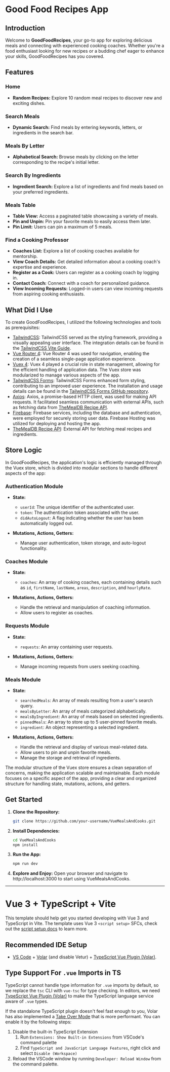 # Good Food Recipes App

## Introduction

Welcome to **GoodFoodRecipes**, your go-to app for exploring delicious meals and connecting with experienced cooking coaches. Whether you're a food enthusiast looking for new recipes or a budding chef eager to enhance your skills, GoodFoodRecipes has you covered.

## Features

### Home

- **Random Recipes:** Explore 10 random meal recipes to discover new and exciting dishes.

### Search Meals

- **Dynamic Search:** Find meals by entering keywords, letters, or ingredients in the search bar.

### Meals By Letter

- **Alphabetical Search:** Browse meals by clicking on the letter corresponding to the recipe's initial letter.

### Search By Ingredients

- **Ingredient Search:** Explore a list of ingredients and find meals based on your preferred ingredients.

### Meals Table

- **Table View:** Access a paginated table showcasing a variety of meals.
- **Pin and Unpin:** Pin your favorite meals to easily access them later.
- **Pin Limit:** Users can pin a maximum of 5 meals.

### Find a Cooking Professor

- **Coaches List:** Explore a list of cooking coaches available for mentorship.
- **View Coach Details:** Get detailed information about a cooking coach's expertise and experience.
- **Register as a Cook:** Users can register as a cooking coach by logging in.
- **Contact Coach:** Connect with a coach for personalized guidance.
- **View Incoming Requests:** Logged-in users can view incoming requests from aspiring cooking enthusiasts.

## What Did I Use

To create GoodFoodRecipes, I utilized the following technologies and tools as prerequisites:
- [TailwindCSS](https://tailwindcss.com/docs/guides/vite#vue): TailwindCSS served as the styling framework, providing a visually appealing user interface. The integration details can be found in the [TailwindCSS Vite Guide](https://tailwindcss.com/docs/guides/vite#vue).
- [Vue Router 4](https://router.vuejs.org/): Vue Router 4 was used for navigation, enabling the creation of a seamless single-page application experience. 
- [Vuex 4](https://vuex.vuejs.org/): Vuex 4 played a crucial role in state management, allowing for the efficient handling of application data. The Vuex store was modularized to manage various aspects of the app.
- [TailwindCSS Forms](https://github.com/tailwindlabs/tailwindcss-forms): TailwindCSS Forms enhanced form styling, contributing to an improved user experience. The installation and usage details can be found in the [TailwindCSS Forms GitHub repository](https://github.com/tailwindlabs/tailwindcss-forms).
- [Axios](https://www.npmjs.com/package/axios): Axios, a promise-based HTTP client, was used for making API requests. It facilitated seamless communication with external APIs, such as fetching data from [TheMealDB Recipe API](https://themealdb.com/api.php).
- [Firebase](https://firebase.google.com/): Firebase services, including the database and authentication, were employed for securely storing user data. Firebase Hosting was utilized for deploying and hosting the app.
- [TheMealDB Recipe API](https://themealdb.com/api.php): External API for fetching meal recipes and ingredients.

## Store Logic

In GoodFoodRecipes, the application's logic is efficiently managed through the Vuex store, which is divided into modular sections to handle different aspects of the app:

### Authentication Module

- **State:**
  - `userId`: The unique identifier of the authenticated user.
  - `token`: The authentication token associated with the user.
  - `didAutoLogout`: A flag indicating whether the user has been automatically logged out.

- **Mutations, Actions, Getters:**
  - Manage user authentication, token storage, and auto-logout functionality.

### Coaches Module

- **State:**
  - `coaches`: An array of cooking coaches, each containing details such as `id`, `firstName`, `lastName`, `areas`, `description`, and `hourlyRate`.

- **Mutations, Actions, Getters:**
  - Handle the retrieval and manipulation of coaching information.
  - Allow users to register as coaches.

### Requests Module

- **State:**
  - `requests`: An array containing user requests.

- **Mutations, Actions, Getters:**
  - Manage incoming requests from users seeking coaching.

### Meals Module

- **State:**
  - `searchedMeals`: An array of meals resulting from a user's search query.
  - `mealsByLetter`: An array of meals categorized alphabetically.
  - `mealsByIngredient`: An array of meals based on selected ingredients.
  - `pinnedMeals`: An array to store up to 5 user-pinned favorite meals.
  - `ingredient`: An object representing a selected ingredient.

- **Mutations, Actions, Getters:**
  - Handle the retrieval and display of various meal-related data.
  - Allow users to pin and unpin favorite meals.
  - Manage the storage and retrieval of ingredients.

The modular structure of the Vuex store ensures a clean separation of concerns, making the application scalable and maintainable. Each module focuses on a specific aspect of the app, providing a clear and organized structure for handling state, mutations, actions, and getters.


## Get Started

1. **Clone the Repository:**
   ```bash
   git clone https://github.com/your-username/VueMealsAndCooks.git
   ```

2. **Install Dependencies:**
   ```bash
   cd VueMealsAndCooks
   npm install
   ```
   
3. **Run the App:**
   ```bash
   npm run dev
   ```
   
4. **Explore and Enjoy:**
   Open your browser and navigate to http://localhost:3000 to start using VueMealsAndCooks.

---

# Vue 3 + TypeScript + Vite

This template should help get you started developing with Vue 3 and TypeScript in Vite. The template uses Vue 3 `<script setup>` SFCs, check out the [script setup docs](https://v3.vuejs.org/api/sfc-script-setup.html#sfc-script-setup) to learn more.

## Recommended IDE Setup

- [VS Code](https://code.visualstudio.com/) + [Volar](https://marketplace.visualstudio.com/items?itemName=Vue.volar) (and disable Vetur) + [TypeScript Vue Plugin (Volar)](https://marketplace.visualstudio.com/items?itemName=Vue.vscode-typescript-vue-plugin).

## Type Support For `.vue` Imports in TS

TypeScript cannot handle type information for `.vue` imports by default, so we replace the `tsc` CLI with `vue-tsc` for type checking. In editors, we need [TypeScript Vue Plugin (Volar)](https://marketplace.visualstudio.com/items?itemName=Vue.vscode-typescript-vue-plugin) to make the TypeScript language service aware of `.vue` types.

If the standalone TypeScript plugin doesn't feel fast enough to you, Volar has also implemented a [Take Over Mode](https://github.com/johnsoncodehk/volar/discussions/471#discussioncomment-1361669) that is more performant. You can enable it by the following steps:

1. Disable the built-in TypeScript Extension
   1. Run `Extensions: Show Built-in Extensions` from VSCode's command palette
   2. Find `TypeScript and JavaScript Language Features`, right click and select `Disable (Workspace)`
2. Reload the VSCode window by running `Developer: Reload Window` from the command palette.
